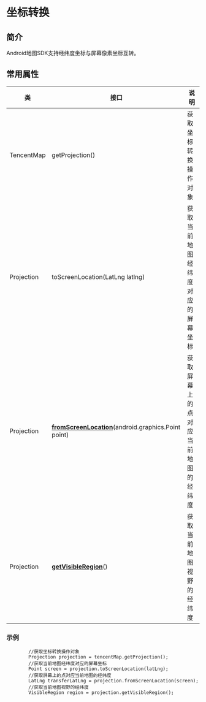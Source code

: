 # 坐标转换

## 简介

Android地图SDK支持经纬度坐标与屏幕像素坐标互转。

## 常用属性

| 类         | 接口                                                         | 说明                               |
| ---------- | ------------------------------------------------------------ | ---------------------------------- |
| TencentMap | getProjection()                                              | 获取坐标转换操作对象               |
| Projection | toScreenLocation(LatLng latlng)                              | 获取当前地图经纬度对应的屏幕坐标   |
| Projection | **[fromScreenLocation](https://lbs.qq.com/AndroidDocs/doc_3d/com/tencent/tencentmap/mapsdk/maps/Projection.html#fromScreenLocation-android.graphics.Point-)**(android.graphics.Point point) | 获取屏幕上的点对应当前地图的经纬度 |
| Projection | **[getVisibleRegion](https://lbs.qq.com/AndroidDocs/doc_3d/com/tencent/tencentmap/mapsdk/maps/Projection.html#getVisibleRegion--)**() | 获取当前地图视野的经纬度           |

### 示例

```
        //获取坐标转换操作对象
        Projection projection = tencentMap.getProjection();
        //获取当前地图经纬度对应的屏幕坐标
        Point screen = projection.toScreenLocation(latLng);
        //获取屏幕上的点对应当前地图的经纬度
        LatLng transferLatLng = projection.fromScreenLocation(screen);
        //获取当前地图视野的经纬度
        VisibleRegion region = projection.getVisibleRegion();
```

